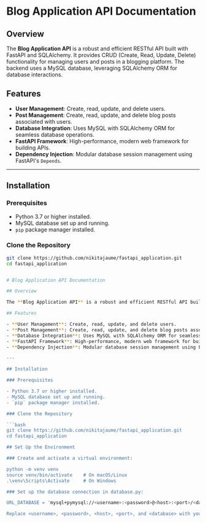 # Blog Application API Documentation

## Overview

The **Blog Application API** is a robust and efficient RESTful API built with FastAPI and SQLAlchemy. It provides CRUD (Create, Read, Update, Delete) functionality for managing users and posts in a blogging platform. The backend uses a MySQL database, leveraging SQLAlchemy ORM for database interactions.

## Features

- **User Management**: Create, read, update, and delete users.
- **Post Management**: Create, read, update, and delete blog posts associated with users.
- **Database Integration**: Uses MySQL with SQLAlchemy ORM for seamless database operations.
- **FastAPI Framework**: High-performance, modern web framework for building APIs.
- **Dependency Injection**: Modular database session management using FastAPI's `Depends`.

---

## Installation

### Prerequisites

- Python 3.7 or higher installed.
- MySQL database set up and running.
- `pip` package manager installed.

### Clone the Repository

```bash
git clone https://github.com/nikitajaume/fastapi_application.git
cd fastapi_application


# Blog Application API Documentation

## Overview

The **Blog Application API** is a robust and efficient RESTful API built with FastAPI and SQLAlchemy. It provides CRUD (Create, Read, Update, Delete) functionality for managing users and posts in a blogging platform. The backend uses a MySQL database, leveraging SQLAlchemy ORM for database interactions.

## Features

- **User Management**: Create, read, update, and delete users.
- **Post Management**: Create, read, update, and delete blog posts associated with users.
- **Database Integration**: Uses MySQL with SQLAlchemy ORM for seamless database operations.
- **FastAPI Framework**: High-performance, modern web framework for building APIs.
- **Dependency Injection**: Modular database session management using FastAPI's `Depends`.

---

## Installation

### Prerequisites

- Python 3.7 or higher installed.
- MySQL database set up and running.
- `pip` package manager installed.

### Clone the Repository

```bash
git clone https://github.com/nikitajaume/fastapi_application.git
cd fastapi_application

## Set Up the Environment

### Create and activate a virtual environment:

python -m venv venv
source venv/bin/activate    # On macOS/Linux
.\venv\Scripts\Activate     # On Windows

### Set up the database connection in database.py:

URL_DATABASE = 'mysql+pymysql://<username>:<password>@<host>:<port>/<database>'

Replace <username>, <password>, <host>, <port>, and <database> with your MySQL database details.
